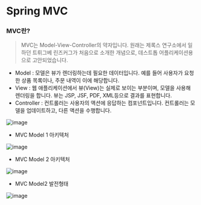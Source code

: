 Spring MVC
==

### MVC란?
> MVC는 Model-View-Controller의 약자입니다.
원래는 제록스 연구소에서 일하던 트뤼그베 린즈커그가 처음으로 소개한 개념으로, 데스트톱 어플리케이션용으로 고안되었습니다.
- Model : 모델은 뷰가 렌더링하는데 필요한 데이터입니다. 예를 들어 사용자가 요청한 상품 목록이나, 주문 내역이 이에 해당합니다.
- View : 웹 애플리케이션에서 뷰(View)는 실제로 보이는 부분이며, 모델을 사용해 렌더링을 합니다. 뷰는 JSP, JSF, PDF, XML등으로 결과를 표현합니다.
- Controller : 컨트롤러는 사용자의 액션에 응답하는 컴포넌트입니다. 컨트롤러는 모델을 업데이트하고, 다른 액션을 수행합니다.

![image](https://cphinf.pstatic.net/mooc/20180219_180/1519003368125BcfqV_PNG/1.png)

- MVC Model 1 아키텍처

![image](https://cphinf.pstatic.net/mooc/20180219_65/1519003382079lUcI5_PNG/2.png)

- MVC Model 2 아키텍처

![image](https://user-images.githubusercontent.com/22065527/117769582-d8e58800-b26e-11eb-997c-faeebff1a6f1.png)

- MVC Model2 발전형태

![image](https://user-images.githubusercontent.com/22065527/117769612-e00c9600-b26e-11eb-9b65-8c3755aca328.png)
